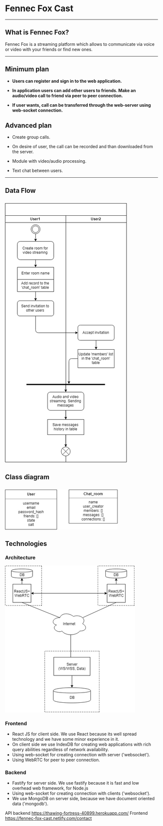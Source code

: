 # Fennec Fox Cast
-------------------------------------------------

## What is Fennec Fox?

Fennec Fox is a streaming platform which allows to communicate via voice or video with your friends or find new ones.

-------------------------------------------------
## Minimum plan

- __Users can register and sign in to the web application.__

- __In application users can add other users to friends. Make an audio/video call to friend via peer to peer connection.__

- __If user wants, call can be transferred through the web-server using web-socket connection.__


## Advanced plan
- Create group calls.

- On desire of user, the call can be recorded and than downloaded from the server.

- Module with video/audio processing.

- Text chat between users.
-------------------------------------------------
## Data Flow
![](imgReadMe/DataFlow.jpg)
-------------------------------------------------
## Class diagram
![](imgReadMe/ClassDiagram.jpg)
-------------------------------------------------
## Technologies

### Architecture
![](imgReadMe/Architecture.jpg)

### Frontend

- React JS for client side. We use React because its well spread technology and we have some minor experience in it.
- On client side we use IndexDB for creating web applications with rich query abilities regardless of network availability.
- Using web-socket for creating connection with server ('websocket').
- Using WebRTC for peer to peer connection.

### Backend

- Fastify for server side. We use fastify because it is fast and low overhead web framework, for Node.js
- Using web-socket for creating connection with clients ('websocket').
- We use MongoDB on server side, because we have document oriented data ('mongodb').


API backend https://thawing-fortress-40899.herokuapp.com/
Frontend https://fennec-fox-cast.netlify.com/contact

